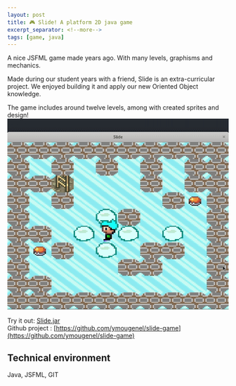 ```yaml
---
layout: post
title: 🎮 Slide! A platform 2D java game
excerpt_separator: <!--more-->
tags: [game, java]
---
```


A nice JSFML game made years ago. With many levels, graphisms and mechanics.
<!--more-->
Made during our student years with a friend, Slide is an extra-curricular project.
We enjoyed building it and apply our new Oriented Object knowledge.

The game includes around twelve levels, among with created sprites and design!
![demo](../assets/slide.gif)

Try it out: [Slide.jar](https://github.com/ymougenel/slide/raw/master/Slide.jar) <br />
Github project : [https://github.com/ymougenel/slide-game](https://github.com/ymougenel/slide-game)
## Technical environment
Java, JSFML, GIT
